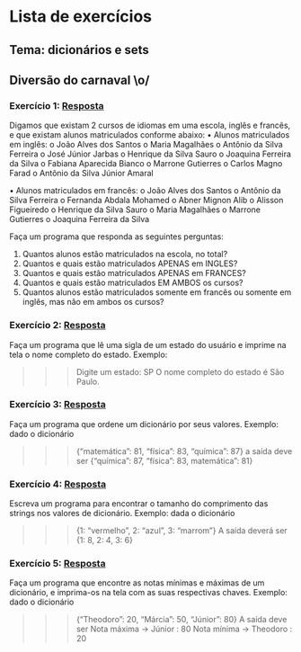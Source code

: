 # Lista de exercícios
## Tema: dicionários e sets
## Diversão do carnaval \o/

### Exercício 1: [Resposta](https://github.com/YuriAoyamaSE/codigo_s/blob/main/lista_de_exercicios/carnaval03/dicionario01.py)

Digamos que existam 2 cursos de idiomas em uma escola, inglês e francês, e que existam alunos matriculados conforme abaixo:
•	Alunos matriculados em inglês:
o	João Alves dos Santos
o	Maria Magalhães
o	Antônio da Silva Ferreira
o	José Júnior Jarbas
o	Henrique da Silva Sauro
o	Joaquina Ferreira da Silva
o	Fabiana Aparecida Bianco
o	Marrone Gutierres
o	Carlos Magno Farad
o	Antônio da Silva Júnior Amaral

•	Alunos matriculados em francês:
o	João Alves dos Santos
o	Antônio da Silva Ferreira
o	Fernanda Abdala Mohamed
o	Abner Mignon Alib
o	Alisson Figueiredo
o	Henrique da Silva Sauro
o	Maria Magalhães
o	Marrone Gutierres
o	Joaquina Ferreira da Silva

Faça um programa que responda as seguintes perguntas:

1.	Quantos alunos estão matriculados na escola, no total?
2.	Quantos e quais estão matriculados APENAS em INGLES?
3.	Quantos e quais estão matriculados APENAS em FRANCES?
4.	Quantos e quais estão matriculados EM AMBOS os cursos?
5.	Quantos alunos estão matriculados somente em francês ou somente em inglês, mas não em ambos os cursos?

### Exercício 2: [Resposta](https://github.com/YuriAoyamaSE/codigo_s/blob/main/lista_de_exercicios/carnaval03/dicionario02.py)

Faça um programa que lê uma sigla de um estado do usuário e imprime na tela o nome completo do estado. Exemplo:

>>> Digite um estado: SP
>>> O nome completo do estado é São Paulo.

### Exercício 3: [Resposta](https://github.com/YuriAoyamaSE/codigo_s/blob/main/lista_de_exercicios/carnaval03/dicionario03.py)

Faça um programa que ordene um dicionário por seus valores. Exemplo: dado o dicionário
>>> {“matemática”: 81, “física”: 83, “química”: 87} 
a saída deve ser 
>>> {“química”: 87, “física”: 83, matemática”: 81}


### Exercício 4: [Resposta](https://github.com/YuriAoyamaSE/codigo_s/blob/main/lista_de_exercicios/carnaval03/dicionario04.py)

Escreva um programa para encontrar o tamanho do comprimento das strings nos valores de dicionário. Exemplo: dada o dicionário
>>> {1: “vermelho”, 2: “azul”, 3: “marrom”}
A saída deverá ser
>>> {1: 8, 2: 4, 3: 6}

### Exercício 5: [Resposta](https://github.com/YuriAoyamaSE/codigo_s/blob/main/lista_de_exercicios/carnaval03/dicionario05.py)

Faça um programa que encontre as notas mínimas e máximas de um dicionário, e imprima-os na tela com as suas respectivas chaves. Exemplo: dado o dicionário
>>> {“Theodoro”: 20, “Márcia”: 50, “Júnior”: 80}
A saída deve ser
>>> Nota máxima -> Júnior : 80
>>> Nota mínima -> Theodoro : 20
